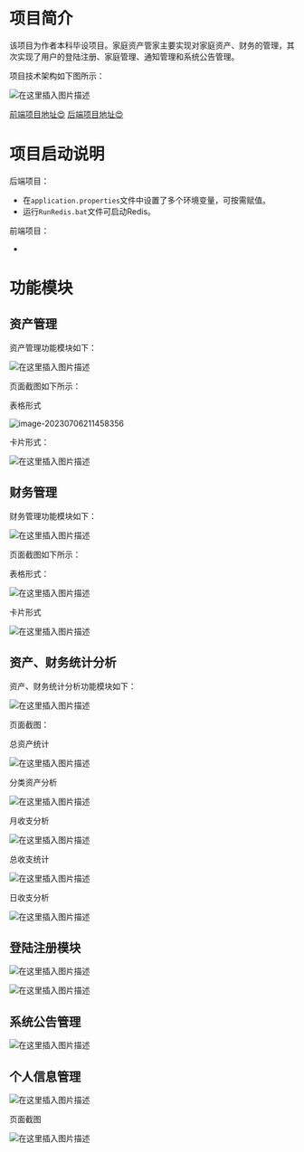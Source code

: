 # 项目简介

该项目为作者本科毕设项目。家庭资产管家主要实现对家庭资产、财务的管理，其次实现了用户的登陆注册、家庭管理、通知管理和系统公告管理。

项目技术架构如下图所示：

![在这里插入图片描述](https://img-blog.csdnimg.cn/6c2dfe441f0540ee8cf975d9b885034d.png)

[前端项目地址😍](https://github.com/Shadow-Kylin/home-asset-manager-front) [后端项目地址😍](https://github.com/Shadow-Kylin/home-asset-manager)

# 项目启动说明

后端项目：

- 在`application.properties`文件中设置了多个环境变量，可按需赋值。
- 运行`RunRedis.bat`文件可启动Redis。

前端项目：

- 

# 功能模块

## 资产管理

资产管理功能模块如下：

![在这里插入图片描述](https://img-blog.csdnimg.cn/381a5db30d514c95b5116f46bbc5d62d.png)

页面截图如下所示：

表格形式

![image-20230706211458356](C:\Users\20861\AppData\Roaming\Typora\typora-user-images\image-20230706211458356.png)

卡片形式：

![在这里插入图片描述](https://img-blog.csdnimg.cn/c03563e37e624c67879394860e19ee11.png)

## 财务管理

财务管理功能模块如下：

![在这里插入图片描述](https://img-blog.csdnimg.cn/8a059891479d4c51a1fad0baec2177f2.png)

页面截图如下所示：

表格形式：

![在这里插入图片描述](https://img-blog.csdnimg.cn/70bae35063bd41498b2ca6cf45b505b3.png)

卡片形式

![在这里插入图片描述](https://img-blog.csdnimg.cn/2cf261c257e44635a05132bd78caf96d.png)

## 资产、财务统计分析

资产、财务统计分析功能模块如下：

![在这里插入图片描述](https://img-blog.csdnimg.cn/d7bfcc5ae6f647f78f71692b46958428.png)

页面截图：

总资产统计

![在这里插入图片描述](https://img-blog.csdnimg.cn/1b65fc554f654201bde7d6f004ebec4d.png)

分类资产分析

![在这里插入图片描述](https://img-blog.csdnimg.cn/0ad1816b15f0479baaf5a14403abd543.png)

月收支分析

![在这里插入图片描述](https://img-blog.csdnimg.cn/09ce720f1d1b4ae19fd633d47f7fab3f.png)

总收支统计

![在这里插入图片描述](https://img-blog.csdnimg.cn/04999a39d41149f48892aa02d5d24795.png)

日收支分析

![在这里插入图片描述](https://img-blog.csdnimg.cn/c0866aab1da041d184233b7f91e26913.png)

## 登陆注册模块

![在这里插入图片描述](https://img-blog.csdnimg.cn/401e45af898b4594bf8f6df897521742.png)

![在这里插入图片描述](https://img-blog.csdnimg.cn/3914de25f3cd459cbcb52c6d3f8c9506.png)

## 系统公告管理

![在这里插入图片描述](https://img-blog.csdnimg.cn/b7a0038f147a47cf81cab9c41a2446b0.png)

## 个人信息管理

![在这里插入图片描述](https://img-blog.csdnimg.cn/28eb4617cffc4c4fb3735de1d2f03fdb.png)

页面截图

![在这里插入图片描述](https://img-blog.csdnimg.cn/4e474ba59b304727a855072f35aafa36.png)
